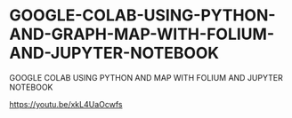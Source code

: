 # GOOGLE-COLAB-USING-PYTHON-AND-GRAPH-MAP-WITH-FOLIUM-AND-JUPYTER-NOTEBOOK
GOOGLE COLAB USING PYTHON AND MAP WITH FOLIUM AND JUPYTER NOTEBOOK

https://youtu.be/xkL4UaOcwfs

